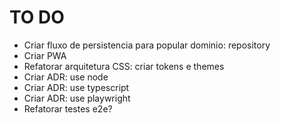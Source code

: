 # TO DO

- Criar fluxo de persistencia para popular dominio: repository
- Criar PWA
- Refatorar arquitetura CSS: criar tokens e themes
- Criar ADR: use node
- Criar ADR: use typescript
- Criar ADR: use playwright
- Refatorar testes e2e?